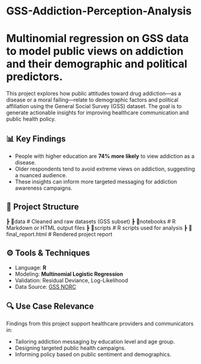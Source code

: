 # GSS-Addiction-Perception-Analysis

# Multinomial regression on GSS data to model public views on addiction and their demographic and political predictors.

This project explores how public attitudes toward drug addiction—as a disease or a moral failing—relate to demographic factors and political affiliation using the General Social Survey (GSS) dataset. The goal is to generate actionable insights for improving healthcare communication and public health policy.

## 📊 Key Findings
- People with higher education are **74% more likely** to view addiction as a disease.
- Older respondents tend to avoid extreme views on addiction, suggesting a nuanced audience.
- These insights can inform more targeted messaging for addiction awareness campaigns.

## 📁 Project Structure
┣ 📂data # Cleaned and raw datasets (GSS subset)
┣ 📂notebooks # R Markdown or HTML output files
┣ 📂scripts # R scripts used for analysis
┣ 📜final_report.html # Rendered project report

## ⚙️ Tools & Techniques
- Language: **R**
- Modeling: **Multinomial Logistic Regression**
- Validation: Residual Deviance, Log-Likelihood
- Data Source: [GSS NORC](https://gss.norc.org/)

## 🔍 Use Case Relevance
Findings from this project support healthcare providers and communicators in:
- Tailoring addiction messaging by education level and age group.
- Designing targeted public health campaigns.
- Informing policy based on public sentiment and demographics.
